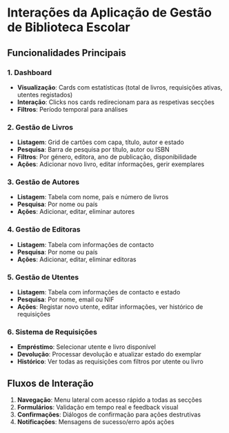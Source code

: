 # Interações da Aplicação de Gestão de Biblioteca Escolar

## Funcionalidades Principais

### 1. Dashboard
- **Visualização**: Cards com estatísticas (total de livros, requisições ativas, utentes registados)
- **Interação**: Clicks nos cards redirecionam para as respetivas secções
- **Filtros**: Período temporal para análises

### 2. Gestão de Livros
- **Listagem**: Grid de cartões com capa, título, autor e estado
- **Pesquisa**: Barra de pesquisa por título, autor ou ISBN
- **Filtros**: Por género, editora, ano de publicação, disponibilidade
- **Ações**: Adicionar novo livro, editar informações, gerir exemplares

### 3. Gestão de Autores
- **Listagem**: Tabela com nome, país e número de livros
- **Pesquisa**: Por nome ou país
- **Ações**: Adicionar, editar, eliminar autores

### 4. Gestão de Editoras
- **Listagem**: Tabela com informações de contacto
- **Pesquisa**: Por nome ou país
- **Ações**: Adicionar, editar, eliminar editoras

### 5. Gestão de Utentes
- **Listagem**: Tabela com informações de contacto e estado
- **Pesquisa**: Por nome, email ou NIF
- **Ações**: Registar novo utente, editar informações, ver histórico de requisições

### 6. Sistema de Requisições
- **Empréstimo**: Selecionar utente e livro disponível
- **Devolução**: Processar devolução e atualizar estado do exemplar
- **Histórico**: Ver todas as requisições com filtros por utente ou livro

## Fluxos de Interação
1. **Navegação**: Menu lateral com acesso rápido a todas as secções
2. **Formulários**: Validação em tempo real e feedback visual
3. **Confirmações**: Diálogos de confirmação para ações destrutivas
4. **Notificações**: Mensagens de sucesso/erro após ações